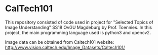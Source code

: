 # CalTech101

This repository consisted of code used in project for "Selected Topics of Image Understanding" SS18 OvGU Magdeburg by Prof. Toennies. 
In this project, the main programming language used is python3 and opencv2. 

Image data can be obtained from Caltech101 website: http://www.vision.caltech.edu/Image_Datasets/Caltech101/
